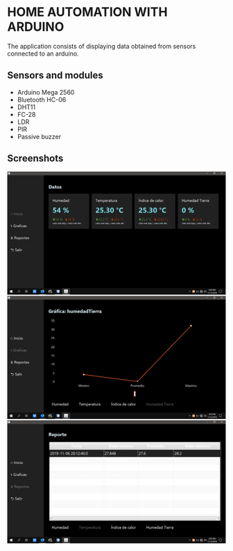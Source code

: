# HOME AUTOMATION WITH ARDUINO
The application consists of displaying data obtained from sensors connected to an arduino.

## Sensors and modules
* Arduino Mega 2560
* Bluetooth HC-06
* DHT11
* FC-28
* LDR
* PIR
* Passive buzzer

## Screenshots
![home](screenshots/home.png "home")
![graphics](screenshots/graphics.png "graphics")
![reports](screenshots/reports.png "reports")